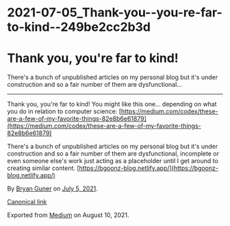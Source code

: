 # 2021-07-05_Thank-you--you-re-far-to-kind--249be2cc2b3d

# Thank you, you're far to kind!

There's a bunch of unpublished articles on my personal blog but it's under construction and so a fair number of them are dysfunctional…

---

Thank you, you're far to kind! You might like this one... depending on what you do in relation to computer science: [https://medium.com/codex/these-are-a-few-of-my-favorite-things-82e8b6e61879](https://medium.com/codex/these-are-a-few-of-my-favorite-things-82e8b6e61879)

There's a bunch of unpublished articles on my personal blog but it's under construction and so a fair number of them are dysfunctional, incomplete or even someone else's work just acting as a placeholder until I get around to creating similar content. [https://bgoonz-blog.netlify.app/](https://bgoonz-blog.netlify.app/)

By [Bryan Guner](https://medium.com/@bryanguner) on [July 5, 2021](https://medium.com/p/249be2cc2b3d).

[Canonical link](https://medium.com/@bryanguner/thank-you-youre-far-to-kind-249be2cc2b3d)

Exported from [Medium](https://medium.com/) on August 10, 2021.
